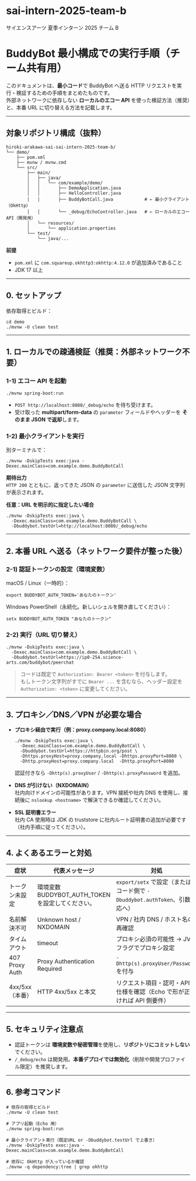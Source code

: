 # sai-intern-2025-team-b

サイエンスアーツ 夏季インターン 2025 チーム B

# BuddyBot 最小構成での実行手順（チーム共有用）

このドキュメントは、**最小コード**で BuddyBot へ送る HTTP リクエストを実行・検証するための手順をまとめたものです。  
外部ネットワークに依存しない **ローカルのエコー API** を使った検証方法（推奨）と、本番 URL に切り替える方法を記載します。

---

## 対象リポジトリ構成（抜粋）

    hiroki-arakawa-sai-sai-intern-2025-team-b/
    └── demo/
        ├── pom.xml
        ├── mvnw / mvnw.cmd
        └── src/
            ├── main/
            │   ├── java/
            │   │   └── com/example/demo/
            │   │       ├── DemoApplication.java
            │   │       ├── HelloController.java
            │   │       ├── BuddyBotCall.java            # ← 最小クライアント（OkHttp）
            │   │       └── _debug/EchoController.java   # ← ローカルのエコーAPI（開発用）
            │   └── resources/
            │       └── application.properties
            └── test/
                └── java/...

**前提**

- `pom.xml` に `com.squareup.okhttp3:okhttp:4.12.0` が追加済みであること
- JDK 17 以上

---

## 0. セットアップ

依存取得とビルド：

    cd demo
    ./mvnw -U clean test

---

## 1. ローカルでの疎通検証（推奨：外部ネットワーク不要）

### 1-1) エコー API を起動

    ./mvnw spring-boot:run

- `POST http://localhost:8080/_debug/echo` を待ち受けます。
- 受け取った **multipart/form-data** の `parameter` フィールドやヘッダーを **そのまま JSON で返却**します。

### 1-2) 最小クライアントを実行

別ターミナルで：

    ./mvnw -DskipTests exec:java -Dexec.mainClass=com.example.demo.BuddyBotCall

**期待出力**  
`HTTP 200` とともに、返ってきた JSON の `parameter` に送信した JSON 文字列が表示されます。

**任意：URL を明示的に指定したい場合**

    ./mvnw -DskipTests exec:java \
      -Dexec.mainClass=com.example.demo.BuddyBotCall \
      -Dbuddybot.testUrl=http://localhost:8080/_debug/echo

---

## 2. 本番 URL へ送る（ネットワーク要件が整った後）

### 2-1) 認証トークンの設定（環境変数）

macOS / Linux（一時的）：

    export BUDDYBOT_AUTH_TOKEN='あなたのトークン'

Windows PowerShell（永続化。新しいシェルを開き直してください）：

    setx BUDDYBOT_AUTH_TOKEN "あなたのトークン"

### 2-2) 実行（URL 切り替え）

    ./mvnw -DskipTests exec:java \
      -Dexec.mainClass=com.example.demo.BuddyBotCall \
      -Dbuddybot.testUrl=https://ip0-254.science-arts.com/buddybot/peerchat

> コードは既定で `Authorization: Bearer <token>` を付与します。  
> もしトークン文字列がすでに `Bearer ...` を含むなら、ヘッダー設定を `Authorization: <token>` に変更してください。

---

## 3. プロキシ／DNS／VPN が必要な場合

- **プロキシ経由で実行（例：proxy.company.local:8080）**

      ./mvnw -DskipTests exec:java \
        -Dexec.mainClass=com.example.demo.BuddyBotCall \
        -Dbuddybot.testUrl=https://httpbin.org/post \
        -Dhttps.proxyHost=proxy.company.local -Dhttps.proxyPort=8080 \
        -Dhttp.proxyHost=proxy.company.local  -Dhttp.proxyPort=8080

  認証付きなら `-Dhttp(s).proxyUser` / `-Dhttp(s).proxyPassword` を追加。

- **DNS が引けない（NXDOMAIN）**  
  社内向けドメインの可能性があります。VPN 接続や社内 DNS を使用し、接続後に `nslookup <hostname>` で解決できるか確認してください。

- **SSL 証明書エラー**  
  社内 CA 使用時は JDK の truststore に社内ルート証明書の追加が必要です（社内手順に従ってください）。

---

## 4. よくあるエラーと対処

| 症状            | 代表メッセージ                                    | 対処                                                                        |
| --------------- | ------------------------------------------------- | --------------------------------------------------------------------------- |
| トークン未設定  | 環境変数 BUDDYBOT_AUTH_TOKEN を設定してください。 | `export/setx` で設定（またはコード側で `-Dbuddybot.authToken`、引数対応へ） |
| 名前解決不可    | Unknown host / NXDOMAIN                           | VPN / 社内 DNS / ホスト名の再確認                                           |
| タイムアウト    | timeout                                           | プロキシ必須の可能性 → JVM フラグでプロキシ設定                             |
| 407 Proxy Auth  | Proxy Authentication Required                     | `-Dhttp(s).proxyUser/Password` を付与                                       |
| 4xx/5xx（本番） | HTTP 4xx/5xx と本文                               | リクエスト項目・認可・API 仕様を確認（Echo で形が正しければ API 側要件）    |

---

## 5. セキュリティ注意点

- 認証トークンは **環境変数や秘密管理**を使用し、**リポジトリにコミットしない**でください。
- `/_debug/echo` は開発用。**本番デプロイでは無効化**（削除や開発プロファイル限定）を推奨します。

---

## 6. 参考コマンド

    # 依存の取得とビルド
    ./mvnw -U clean test

    # アプリ起動（Echo 用）
    ./mvnw spring-boot:run

    # 最小クライアント実行（既定URL or -Dbuddybot.testUrl で上書き）
    ./mvnw -DskipTests exec:java -Dexec.mainClass=com.example.demo.BuddyBotCall

    # 依存に OkHttp が入っているか確認
    ./mvnw -q dependency:tree | grep okhttp

---

